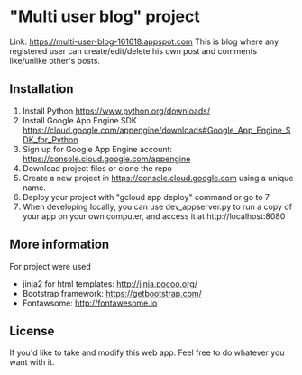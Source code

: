 # "Multi user blog" project

Link: https://multi-user-blog-161618.appspot.com
This is blog where any registered user can create/edit/delete his own post
and comments like/unlike other's posts.

## Installation

1. Install Python https://www.python.org/downloads/
2. Install Google App Engine SDK  https://cloud.google.com/appengine/downloads#Google_App_Engine_SDK_for_Python
3. Sign up for Google App Engine account: https://console.cloud.google.com/appengine
4. Download project files or clone the repo 
5. Create a new project in https://console.cloud.google.com using a unique name.
6. Deploy your project with "gcloud app deploy" command or go to 7
7. When developing locally, you can use dev_appserver.py to run a copy of your app on your own computer, 
   and access it at http://localhost:8080

## More information

For project were used
- jinja2 for html templates: http://jinja.pocoo.org/
- Bootstrap framework: https://getbootstrap.com/
- Fontawsome: http://fontawesome.io

## License

If you'd like to take and modify this web app. Feel free to do whatever you want with it.


